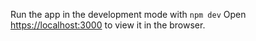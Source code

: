 Run the app in the development mode with `npm dev`
Open [https://localhost:3000](https://localhost:3000) to view it in the browser.
